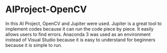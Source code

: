 # AIProject-OpenCV
In this AI Project, OpenCV and Jupiter were used. Jupiter is a great tool to implement codes because it can run the code piece by piece. It easily allows users to find errors.
Anaconda 3 was used as an environment instead of Visual Studio because it is easy to understand for beginners because it is simple to run. 
